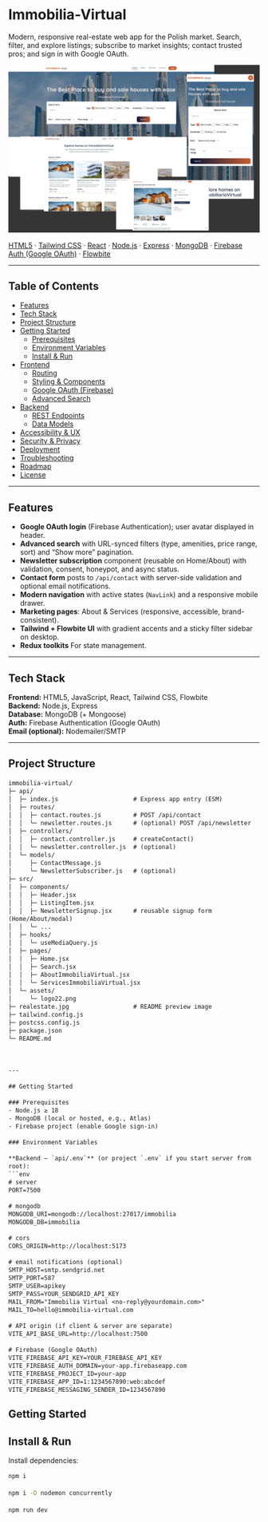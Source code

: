 # Immobilia-Virtual

Modern, responsive real-estate web app for the Polish market. Search, filter, and explore listings; subscribe to market insights; contact trusted pros; and sign in with Google OAuth.

![Immobilia-Virtual Preview](client/src/assets/realestate.jpg)

<p align="left">
  <a href="https://developer.mozilla.org/docs/Web/Guide/HTML/HTML5">HTML5</a> ·
  <a href="https://tailwindcss.com/">Tailwind CSS</a> ·
  <a href="https://react.dev/">React</a> ·
  <a href="https://nodejs.org/">Node.js</a> ·
  <a href="https://expressjs.com/">Express</a> ·
  <a href="https://www.mongodb.com/">MongoDB</a> ·
  <a href="https://firebase.google.com/docs/auth">Firebase Auth (Google OAuth)</a> ·
  <a href="https://flowbite.com/">Flowbite</a>
</p>

---

## Table of Contents
- [Features](#features)
- [Tech Stack](#tech-stack)
- [Project Structure](#project-structure)
- [Getting Started](#getting-started)
  - [Prerequisites](#prerequisites)
  - [Environment Variables](#environment-variables)
  - [Install & Run](#install--run)
- [Frontend](#frontend)
  - [Routing](#routing)
  - [Styling & Components](#styling--components)
  - [Google OAuth (Firebase)](#google-oauth-firebase)
  - [Advanced Search](#advanced-search)
- [Backend](#backend)
  - [REST Endpoints](#rest-endpoints)
  - [Data Models](#data-models)
- [Accessibility & UX](#accessibility--ux)
- [Security & Privacy](#security--privacy)
- [Deployment](#deployment)
- [Troubleshooting](#troubleshooting)
- [Roadmap](#roadmap)
- [License](#license)

---

## Features

-  **Google OAuth login** (Firebase Authentication); user avatar displayed in header.
-  **Advanced search** with URL-synced filters (type, amenities, price range, sort) and “Show more” pagination.
-  **Newsletter subscription** component (reusable on Home/About) with validation, consent, honeypot, and async status.
-  **Contact form** posts to `/api/contact` with server-side validation and optional email notifications.
-  **Modern navigation** with active states (`NavLink`) and a responsive mobile drawer.
-  **Marketing pages**: About & Services (responsive, accessible, brand-consistent).
-  **Tailwind + Flowbite UI** with gradient accents and a sticky filter sidebar on desktop.
-  **Redux toolkits** For state management.

---

## Tech Stack

**Frontend:** HTML5, JavaScript, React, Tailwind CSS, Flowbite  
**Backend:** Node.js, Express  
**Database:** MongoDB (+ Mongoose)  
**Auth:** Firebase Authentication (Google OAuth)  
**Email (optional):** Nodemailer/SMTP

---

## Project Structure

```text
immobilia-virtual/
├─ api/
│  ├─ index.js                     # Express app entry (ESM)
│  ├─ routes/
│  │  ├─ contact.routes.js         # POST /api/contact
│  │  └─ newsletter.routes.js      # (optional) POST /api/newsletter
│  ├─ controllers/
│  │  ├─ contact.controller.js     # createContact()
│  │  └─ newsletter.controller.js  # (optional)
│  └─ models/
│     ├─ ContactMessage.js
│     └─ NewsletterSubscriber.js   # (optional)
├─ src/
│  ├─ components/
│  │  ├─ Header.jsx
│  │  ├─ ListingItem.jsx
│  │  ├─ NewsletterSignup.jsx      # reusable signup form (Home/About/modal)
│  │  └─ ...
│  ├─ hooks/
│  │  └─ useMediaQuery.js
│  ├─ pages/
│  │  ├─ Home.jsx
│  │  ├─ Search.jsx
│  │  ├─ AboutImmobiliaVirtual.jsx
│  │  └─ ServicesImmobiliaVirtual.jsx
│  └─ assets/
│     └─ logo22.png
├─ realestate.jpg                  # README preview image
├─ tailwind.config.js
├─ postcss.config.js
├─ package.json
└─ README.md



---

## Getting Started

### Prerequisites
- Node.js ≥ 18
- MongoDB (local or hosted, e.g., Atlas)
- Firebase project (enable Google sign-in)

### Environment Variables

**Backend – `api/.env`** (or project `.env` if you start server from root):
```env
# server
PORT=7500

# mongodb
MONGODB_URI=mongodb://localhost:27017/immobilia
MONGODB_DB=immobilia

# cors
CORS_ORIGIN=http://localhost:5173

# email notifications (optional)
SMTP_HOST=smtp.sendgrid.net
SMTP_PORT=587
SMTP_USER=apikey
SMTP_PASS=YOUR_SENDGRID_API_KEY
MAIL_FROM="Immobilia Virtual <no-reply@yourdomain.com>"
MAIL_TO=hello@immobilia-virtual.com

# API origin (if client & server are separate)
VITE_API_BASE_URL=http://localhost:7500

# Firebase (Google OAuth)
VITE_FIREBASE_API_KEY=YOUR_FIREBASE_API_KEY
VITE_FIREBASE_AUTH_DOMAIN=your-app.firebaseapp.com
VITE_FIREBASE_PROJECT_ID=your-app
VITE_FIREBASE_APP_ID=1:1234567890:web:abcdef
VITE_FIREBASE_MESSAGING_SENDER_ID=1234567890

```
## Getting Started

## Install & Run

Install dependencies:

```bash
npm i

npm i -D nodemon concurrently

npm run dev

